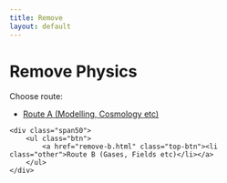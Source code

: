 ```yaml
---
title: Remove
layout: default
---
```

# Remove Physics

Choose route:

<div class="clearfix">
	<div class="span50">
		<ul class="btn">
			<a href="remove-a.html" class="top-btn"><li class="other">Route A (Modelling, Cosmology etc)</li></a>
		</ul>
	</div>
	
	<div class="span50">
		<ul class="btn">
			<a href="remove-b.html" class="top-btn"><li class="other">Route B (Gases, Fields etc)</li></a>
		</ul>
	</div>
</div>
